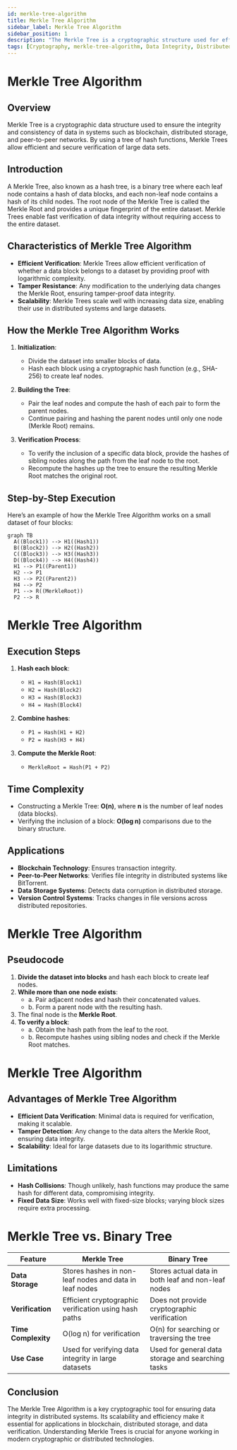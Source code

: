 ```yaml
---
id: merkle-tree-algorithm
title: Merkle Tree Algorithm
sidebar_label: Merkle Tree Algorithm
sidebar_position: 1
description: "The Merkle Tree is a cryptographic structure used for efficient and secure data verification in distributed systems."
tags: [Cryptography, merkle-tree-algorithm, Data Integrity, Distributed Systems, Blockchain]
---
```



# Merkle Tree Algorithm

## Overview
Merkle Tree is a cryptographic data structure used to ensure the integrity and consistency of data in systems such as blockchain, distributed storage, and peer-to-peer networks. By using a tree of hash functions, Merkle Trees allow efficient and secure verification of large data sets.

## Introduction
A Merkle Tree, also known as a hash tree, is a binary tree where each leaf node contains a hash of data blocks, and each non-leaf node contains a hash of its child nodes. The root node of the Merkle Tree is called the Merkle Root and provides a unique fingerprint of the entire dataset. Merkle Trees enable fast verification of data integrity without requiring access to the entire dataset.

## Characteristics of Merkle Tree Algorithm
- **Efficient Verification**: Merkle Trees allow efficient verification of whether a data block belongs to a dataset by providing proof with logarithmic complexity.
- **Tamper Resistance**: Any modification to the underlying data changes the Merkle Root, ensuring tamper-proof data integrity.
- **Scalability**: Merkle Trees scale well with increasing data size, enabling their use in distributed systems and large datasets.

## How the Merkle Tree Algorithm Works
1. **Initialization**:
   - Divide the dataset into smaller blocks of data.
   - Hash each block using a cryptographic hash function (e.g., SHA-256) to create leaf nodes.

2. **Building the Tree**:
   - Pair the leaf nodes and compute the hash of each pair to form the parent nodes.
   - Continue pairing and hashing the parent nodes until only one node (Merkle Root) remains.

3. **Verification Process**:
   - To verify the inclusion of a specific data block, provide the hashes of sibling nodes along the path from the leaf node to the root.
   - Recompute the hashes up the tree to ensure the resulting Merkle Root matches the original root.

## Step-by-Step Execution

Here’s an example of how the Merkle Tree Algorithm works on a small dataset of four blocks:

```mermaid
graph TB
  A((Block1)) --> H1((Hash1))
  B((Block2)) --> H2((Hash2))
  C((Block3)) --> H3((Hash3))
  D((Block4)) --> H4((Hash4))
  H1 --> P1((Parent1))
  H2 --> P1
  H3 --> P2((Parent2))
  H4 --> P2
  P1 --> R((MerkleRoot))
  P2 --> R
```
# Merkle Tree Algorithm

## Execution Steps
1. **Hash each block**: 
   - `H1 = Hash(Block1)`
   - `H2 = Hash(Block2)`
   - `H3 = Hash(Block3)`
   - `H4 = Hash(Block4)`
   
2. **Combine hashes**: 
   - `P1 = Hash(H1 + H2)`
   - `P2 = Hash(H3 + H4)`
   
3. **Compute the Merkle Root**: 
   - `MerkleRoot = Hash(P1 + P2)`

## Time Complexity
- Constructing a Merkle Tree: **O(n)**, where **n** is the number of leaf nodes (data blocks).
- Verifying the inclusion of a block: **O(log n)** comparisons due to the binary structure.

## Applications
- **Blockchain Technology**: Ensures transaction integrity.
- **Peer-to-Peer Networks**: Verifies file integrity in distributed systems like BitTorrent.
- **Data Storage Systems**: Detects data corruption in distributed storage.
- **Version Control Systems**: Tracks changes in file versions across distributed repositories.
# Merkle Tree Algorithm

## Pseudocode

1. **Divide the dataset into blocks** and hash each block to create leaf nodes.
2. **While more than one node exists**:
   - a. Pair adjacent nodes and hash their concatenated values.
   - b. Form a parent node with the resulting hash.
3. The final node is the **Merkle Root**.
4. **To verify a block**:
   - a. Obtain the hash path from the leaf to the root.
   - b. Recompute hashes using sibling nodes and check if the Merkle Root matches.
# Merkle Tree Algorithm

## Advantages of Merkle Tree Algorithm
- **Efficient Data Verification**: Minimal data is required for verification, making it scalable.
- **Tamper Detection**: Any change to the data alters the Merkle Root, ensuring data integrity.
- **Scalability**: Ideal for large datasets due to its logarithmic structure.

## Limitations
- **Hash Collisions**: Though unlikely, hash functions may produce the same hash for different data, compromising integrity.
- **Fixed Data Size**: Works well with fixed-size blocks; varying block sizes require extra processing.

# Merkle Tree vs. Binary Tree

| Feature         | Merkle Tree                                                               | Binary Tree                                                |
|-----------------|---------------------------------------------------------------------------|------------------------------------------------------------|
| **Data Storage** | Stores hashes in non-leaf nodes and data in leaf nodes                   | Stores actual data in both leaf and non-leaf nodes          |
| **Verification** | Efficient cryptographic verification using hash paths                    | Does not provide cryptographic verification                 |
| **Time Complexity** | O(log n) for verification                                              | O(n) for searching or traversing the tree                   |
| **Use Case**     | Used for verifying data integrity in large datasets                      | Used for general data storage and searching tasks           |

## Conclusion

The Merkle Tree Algorithm is a key cryptographic tool for ensuring data integrity in distributed systems. Its scalability and efficiency make it essential for applications in blockchain, distributed storage, and data verification. Understanding Merkle Trees is crucial for anyone working in modern cryptographic or distributed technologies.

